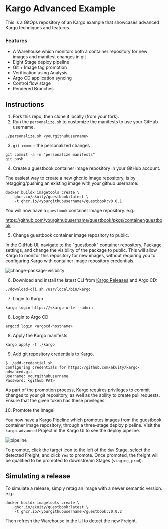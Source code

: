 # Kargo Advanced Example

This is a GitOps repository of an Kargo example that showcases advanced Kargo techniques and features.

### Features
* A Warehouse which monitors both a container repository for new images and manifest changes in git
* Eight Stage deploy pipeline
* Git + Image tag promotion
* Verification using Analysis 
* Argo CD application syncing
* Control flow stage
* Rendered Branches

## Instructions

1. Fork this repo, then clone it locally (from your fork).
2. Run the `personalize.sh` to customize the manifests to use your GitHub username.
```
./personalize.sh <yourgithubusername>
```
3. `git commit` the personalized changes
```
git commit -a -m "personalize manifests"
git push
```
4. Create a guestbook container image repository in your GitHub account. 

The easiest way to create a new ghcr.io image repository, is by retagging/pushing an existing image with your github username:

```
docker buildx imagetools create \
    ghcr.io/akuity/guestbook:latest \
    -t ghcr.io/<yourgithubusername>/guestbook:v0.0.1
```

You will now have a `guestbook` container image repository. e.g.:

https://github.com/yourgithubusername/guestbook/pkgs/container/guestbook

5. Change guestbook container image repository to public.

In the GitHub UI, navigate to the "guestbook" container repository, Package settings, and change the visibility of the package to public. This will allow Kargo to monitor this repository for new images, without requiring you to configuring Kargo with container image repository credentials.

![change-package-visibility](docs/change-package-visibility.png)

6. Download and install the latest CLI from [Kargo Releases](https://github.com/akuity/kargo/releases) and Argo CD:

```
./download-cli.sh /usr/local/bin/kargo

```

7. Login to Kargo

```
kargo login https://<kargo-url> --admin
```

8. Login to Argo CD

```
argocd login <argocd-hostname>
```

8. Apply the Kargo manifests

```
kargo apply -f ./kargo
```

9. Add git repository credentials to Kargo.

```
$ ./add-credential.sh
Configuring credentials for https://github.com/akuity/kargo-advanced.git
Username: yourgithubusername
Password: <github PAT>
```

As part of the promotion process, Kargo requires privileges to commit changes to your git repository, as well as the ability to create pull requests. Ensure that the given token has these privileges.


10. Promtote the image!

You now have a Kargo Pipeline which promotes images from the guestbook container image repository, through a three-stage deploy pipeline. Visit the `kargo-advanced` Project in the Kargo UI to see the deploy pipeline.

![pipeline](docs/pipeline.png)

To promote, click the target icon to the left of the `dev` Stage, select the detected Freight, and click `Yes` to promote. Once promoted, the freight will be qualified to be promoted to downstream Stages (`staging`, `prod`).


## Simulating a release

To simulate a release, simply retag an image with a newer semantic version. e.g.:

```
docker buildx imagetools create \
    ghcr.io/akuity/guestbook:latest \
    -t ghcr.io/<yourgithubusername>/guestbook:v0.0.2
```

Then refresh the Warehouse in the UI to detect the new Freight.
